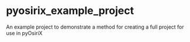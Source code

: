 # pyosirix_example_project
An example project to demonstrate a method for creating a full project for use in pyOsiriX 
